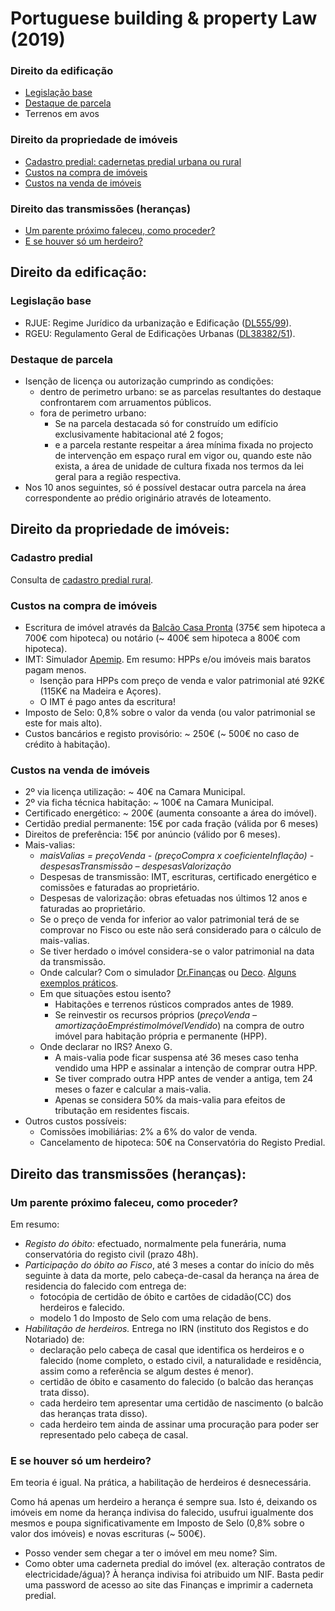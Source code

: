 # Portuguese building & property Law (2019)

### Direito da edificação

- [Legislação base](#legislação-base)
- [Destaque de parcela](#destaque-de-parcela)
- Terrenos em avos

### Direito da propriedade de imóveis

- [Cadastro predial: cadernetas predial urbana ou rural](#cadastro-predial)
- [Custos na compra de imóveis](#custos-na-compra-de-imóveis)
- [Custos na venda de imóveis](#custos-na-venda-de-imóveis)

### Direito das transmissões (heranças)

- [Um parente próximo faleceu, como proceder?](#um-parente-próximo-faleceu-como-proceder)
- [E se houver só um herdeiro?](#e-se-houver-só-um-herdeiro)




## Direito da edificação:

### Legislação base

- RJUE: Regime Jurídico da urbanização e Edificação ([DL555/99](http://www.pgdlisboa.pt/leis/lei_mostra_articulado.php?nid=625&tabela=leis)).
- RGEU: Regulamento Geral de Edificações Urbanas ([DL38382/51](http://www.pgdlisboa.pt/leis/lei_mostra_articulado.php?nid=1217&tabela=leis)).


### Destaque de parcela

- Isenção de licença ou autorização cumprindo as condições:
	- dentro de perimetro urbano: se as parcelas resultantes do destaque confrontarem com arruamentos públicos.
	- fora de perimetro urbano:
		- Se na parcela destacada só for construído um edifício exclusivamente habitacional até 2 fogos;
		- e a parcela restante respeitar a área mínima fixada no projecto de intervenção em espaço rural em vigor ou, quando este não exista, a área de unidade de cultura fixada nos termos da lei geral para a região respectiva.
- Nos 10 anos seguintes, só é possível destacar outra parcela na área correspondente ao prédio originário através de loteamento.




## Direito da propriedade de imóveis:

### Cadastro predial

Consulta de [cadastro predial rural](http://www.dgterritorio.pt/cadastro/cadastro_geometrico_da_propriedade_rustica__cgpr_/consultar_seccoes_cadastrais/).


### Custos na compra de imóveis


- Escritura de imóvel através da [Balcão Casa Pronta](https://www.casapronta.pt/CasaPronta/conteudos/postos_atendimento.jsp) (375€ sem hipoteca a 700€ com hipoteca) ou notário (~ 400€ sem hipoteca a 800€ com hipoteca).
- IMT: Simulador [Apemip](http://apemip.info/info/IMT.cfm). Em resumo: HPPs e/ou imóveis mais baratos pagam menos.
	- Isenção para HPPs com preço de venda e valor patrimonial até 92K€ (115K€ na Madeira e Açores).
	- O IMT é pago antes da escritura!
- Imposto de Selo: 0,8% sobre o valor da venda (ou valor patrimonial se este for mais alto).
- Custos bancários e registo provisório: ~ 250€ (~ 500€ no caso de crédito à habitação).


### Custos na venda de imóveis


- 2º via licença utilização: ~ 40€ na Camara Municipal.
- 2º via ficha técnica habitação: ~ 100€ na Camara Municipal.
- Certificado energético: ~ 200€ (aumenta consoante a área do imóvel).
- Certidão predial permanente: 15€ por cada fração (válida por 6 meses)
- Direitos de preferência: 15€ por anúncio (válido por 6 meses).
- Mais-valias:
	- *maisValias = preçoVenda - (preçoCompra x coeficienteInflação) - despesasTransmissão – despesasValorização*
	- Despesas de transmissão: IMT, escrituras, certificado energético e comissões e faturadas ao proprietário.
	- Despesas de valorização: obras efetuadas nos últimos 12 anos e faturadas ao proprietário.
	- Se o preço de venda for inferior ao valor patrimonial terá de se comprovar no Fisco ou este não será considerado para o cálculo de mais-valias.
	- Se tiver herdado o imóvel considera-se o valor patrimonial na data da transmissão.
	- Onde calcular? Com o simulador [Dr.Finanças](https://www.doutorfinancas.pt/calculadora-de-mais-valias-imoveis/) ou [Deco](https://www.deco.proteste.pt/casa/comprar-vender-casa/simule-e-poupe/quanto-pago-ao-fisco-pela-venda-da-minha-casa). [Alguns exemplos práticos](https://www.doutorfinancas.pt/irs/irs-mais-valias-em-imoveis-e-exclusao-de-tributacao/).
	- Em que situações estou isento?
		- Habitações e terrenos rústicos comprados antes de 1989.
		- Se reinvestir os recursos próprios (*preçoVenda – amortizaçãoEmpréstimoImóvelVendido*) na compra de outro imóvel para habitação própria e permanente (HPP).
	- Onde declarar no IRS? Anexo G.
		- A mais-valia pode ficar suspensa até 36 meses caso tenha vendido uma HPP e assinalar a intenção de comprar outra HPP.
		- Se tiver comprado outra HPP antes de vender a antiga, tem 24 meses o fazer e calcular a mais-valia.
		- Apenas se considera 50% da mais-valia para efeitos de tributação em residentes fiscais.
- Outros custos possíveis:
	- Comissões imobiliárias: 2% a 6% do valor de venda.
	- Cancelamento de hipoteca: 50€ na Conservatória do Registo Predial.

<!--
isenção justificada por um artigo do Código do IMT que prevê que a aquisição de imóveis para revenda no prazo máximo de três anos não está sujeita a este imposto. Mas o Código do IMT também prevê que, para que fiquem isentas deste imposto, as entidades beneficiárias devem exercer “normal e habitualmente” a atividade de revenda, o que deve ser comprovado com as contas do ano anterior ao das operações em causa.
-->


## Direito das transmissões (heranças):

### Um parente próximo faleceu, como proceder?

Em resumo:

- *Registo do óbito:* efectuado, normalmente pela funerária, numa conservatória do registo civil (prazo 48h).
- *Participação do óbito ao Fisco*, até 3 meses a contar do início do mês seguinte à data da morte, pelo cabeça-de-casal da herança na área de residencia do falecido com entrega de:
	- fotocópia de certidão de óbito e cartões de cidadão(CC) dos herdeiros e falecido.
	- modelo 1 do Imposto de Selo com uma relação de bens.
- *Habilitação de herdeiros.* Entrega no IRN (instituto dos Registos e do Notariado) de:
	- declaração pelo cabeça de casal que identifica os herdeiros e o falecido (nome completo, o estado civil, a naturalidade e residência, assim como a referência se algum destes é menor).
	- certidão de óbito e casamento do falecido (o balcão das heranças trata disso).
	- cada herdeiro tem apresentar uma certidão de nascimento (o balcão das heranças trata disso).
	- cada herdeiro tem ainda de assinar uma procuração para poder ser representado pelo cabeça de casal.


### E se houver só um herdeiro?

Em teoria é igual. Na prática, a habilitação de herdeiros é desnecessária.

Como há apenas um herdeiro a herança é sempre sua. Isto é, deixando os imóveis em nome da herança indivisa do falecido, usufrui igualmente dos mesmos e poupa significativamente em Imposto de Selo (0,8% sobre o valor dos imóveis) e novas escrituras (~ 500€).

- Posso vender sem chegar a ter o imóvel em meu nome? Sim.
- Como obter uma caderneta predial do imóvel (ex. alteração contratos de electricidade/água)? À herança indivisa foi atribuido um NIF. Basta pedir uma password de acesso ao site das Finanças e imprimir a caderneta predial.